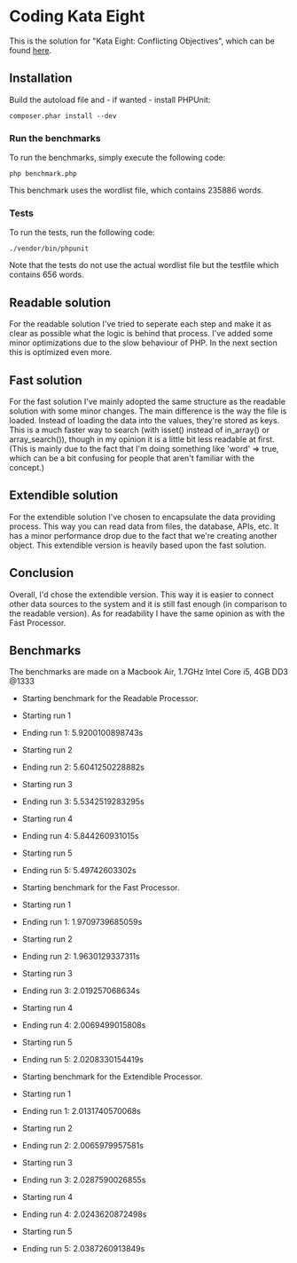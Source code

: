 # Coding Kata Eight
This is the solution for "Kata Eight: Conflicting Objectives", which can be
found [here](http://codekata.pragprog.com/2007/01/kata_eight_conf.html).

## Installation
Build the autoload file and - if wanted - install PHPUnit:

    composer.phar install --dev

### Run the benchmarks
To run the benchmarks, simply execute the following code:

    php benchmark.php

This benchmark uses the wordlist file, which contains 235886 words.

### Tests
To run the tests, run the following code:

    ./vendor/bin/phpunit

Note that the tests do not use the actual wordlist file but the testfile which
contains 656 words.

## Readable solution
For the readable solution I've tried to seperate each step and make it as clear
as possible what the logic is behind that process. I've added some minor
optimizations due to the slow behaviour of PHP. In the next section this is
optimized even more.

## Fast solution
For the fast solution I've mainly adopted the same structure as the readable
solution with some minor changes. The main difference is the way the file is
loaded. Instead of loading the data into the values, they're stored as keys.
This is a much faster way to search (with isset() instead of in_array() or
array_search()), though in my opinion it is a little bit less readable at first.
(This is mainly due to the fact that I'm doing something like 'word' => true,
 which can be a bit confusing for people that aren't familiar with the concept.)

## Extendible solution
For the extendible solution I've chosen to encapsulate the data providing
process. This way you can read data from files, the database, APIs, etc. It has
a minor performance drop due to the fact that we're creating another object.
This extendible version is heavily based upon the fast solution.

## Conclusion
Overall, I'd chose the extendible version. This way it is easier to connect
other data sources to the system and it is still fast enough (in comparison to
the readable version). As for readability I have the same opinion as with the
Fast Processor.

## Benchmarks
The benchmarks are made on a Macbook Air, 1.7GHz Intel Core i5, 4GB DD3 @1333

* Starting benchmark for the Readable Processor.
* Starting run 1
* Ending run 1: 5.9200100898743s
* Starting run 2
* Ending run 2: 5.6041250228882s
* Starting run 3
* Ending run 3: 5.5342519283295s
* Starting run 4
* Ending run 4: 5.844260931015s
* Starting run 5
* Ending run 5: 5.49742603302s

* Starting benchmark for the Fast Processor.
* Starting run 1
* Ending run 1: 1.9709739685059s
* Starting run 2
* Ending run 2: 1.9630129337311s
* Starting run 3
* Ending run 3: 2.019257068634s
* Starting run 4
* Ending run 4: 2.0069499015808s
* Starting run 5
* Ending run 5: 2.0208330154419s

* Starting benchmark for the Extendible Processor.
* Starting run 1
* Ending run 1: 2.0131740570068s
* Starting run 2
* Ending run 2: 2.0065979957581s
* Starting run 3
* Ending run 3: 2.0287590026855s
* Starting run 4
* Ending run 4: 2.0243620872498s
* Starting run 5
* Ending run 5: 2.0387260913849s
